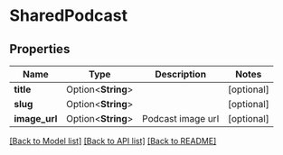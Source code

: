 # SharedPodcast

## Properties

Name | Type | Description | Notes
------------ | ------------- | ------------- | -------------
**title** | Option<**String**> |  | [optional]
**slug** | Option<**String**> |  | [optional]
**image_url** | Option<**String**> | Podcast image url | [optional]

[[Back to Model list]](../README.md#documentation-for-models) [[Back to API list]](../README.md#documentation-for-api-endpoints) [[Back to README]](../README.md)


